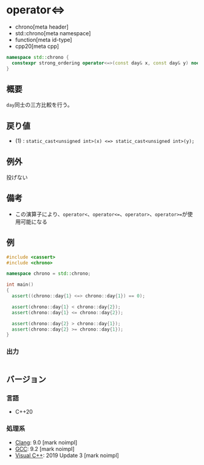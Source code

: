 # operator<=>
* chrono[meta header]
* std::chrono[meta namespace]
* function[meta id-type]
* cpp20[meta cpp]

```cpp
namespace std::chrono {
  constexpr strong_ordering operator<=>(const day& x, const day& y) noexcept; // (1) C++20
}
```

## 概要
`day`同士の三方比較を行う。


## 戻り値
- (1) : `static_cast<unsigned int>(x) <=> static_cast<unsigned int>(y);`


## 例外
投げない


## 備考
- この演算子により、`operator<`、`operator<=`、`operator>`、`operator>=`が使用可能になる


## 例
```cpp example
#include <cassert>
#include <chrono>

namespace chrono = std::chrono;

int main()
{
  assert((chrono::day{1} <=> chrono::day{1}) == 0);

  assert(chrono::day{1} < chrono::day{2});
  assert(chrono::day{1} <= chrono::day{2});

  assert(chrono::day{2} > chrono::day{1});
  assert(chrono::day{2} >= chrono::day{1});
}
```

### 出力
```
```

## バージョン
### 言語
- C++20

### 処理系
- [Clang](/implementation.md#clang): 9.0 [mark noimpl]
- [GCC](/implementation.md#gcc): 9.2 [mark noimpl]
- [Visual C++](/implementation.md#visual_cpp): 2019 Update 3 [mark noimpl]
